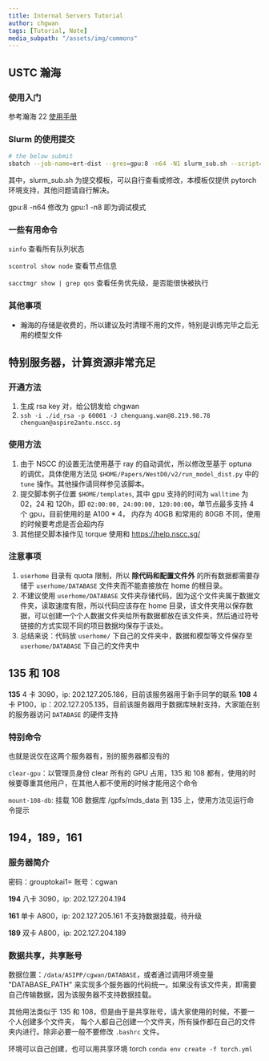```yaml
---
title: Internal Servers Tutorial
author: chgwan
tags: [Tutorial, Note]
media_subpath: "/assets/img/commons"
--- 
```

## USTC 瀚海
### 使用入门
参考瀚海 22 [使用手册](https://scc.ustc.edu.cn/389/list.htm?from=kdocs_link)

### Slurm 的使用提交
```bash
# the below submit
sbatch --job-name=ert-dist --gres=gpu:8 -n64 -N1 slurm_sub.sh --script=<script-path> --config=<config_path>
```

其中，slurm_sub.sh 为提交模板，可以自行查看或修改，本模板仅提供 pytorch 环境支持，其他问题请自行解决。

gpu:8 -n64 修改为 gpu:1 -n8  即为调试模式

### 一些有用命令
`sinfo` 查看所有队列状态

`scontrol show node` 查看节点信息

`sacctmgr show | grep qos` 查看任务优先级，是否能很快被执行

### 其他事项
- 瀚海的存储是收费的，所以建议及时清理不用的文件，特别是训练完毕之后无用的模型文件
  
## 特别服务器，计算资源非常充足

### 开通方法

1. 生成 rsa key 对，给公钥发给 chgwan
2. `ssh -i ./id_rsa -p 60001 -J chenguang.wan@8.219.98.78 chenguan@aspire2antu.nscc.sg`

### 使用方法
1. 由于 NSCC 的设置无法使用基于 ray 的自动调优，所以修改至基于 optuna 的调优，具体使用方法见 `$HOME/Papers/WestD0/v2/run_model_dist.py` 中的 `tune` 操作。其他操作请同样参见该脚本。
2. 提交脚本例子位置 `$HOME/templates`, 其中 gpu 支持的时间为 `walltime` 为 02，24 和 120h，即 `02:00:00, 24:00:00, 120:00:00`，单节点最多支持 4 个 gpu，目前使用的是 A100 * 4， 内存为 40GB 和常用的 80GB 不同，使用的时候要考虑是否会超内存
3. 其他提交脚本操作见 torque 使用和 https://help.nscc.sg/
   
### 注意事项
1. `userhome` 目录有 quota 限制，所以 **除代码和配置文件外** 的所有数据都需要存储于 `userhome/DATABASE` 文件夹而不能直接放在 home 的根目录。
2. 不建议使用 `userhome/DATABASE` 文件夹存储代码，因为这个文件夹属于数据文件夹，读取速度有限，所以代码应该存在 home 目录，该文件夹用以保存数据，可以创建一个个人数据文件夹给所有数据都放在该文件夹，然后通过符号链接的方式实现不同的项目数据均保存于该处。
3. 总结来说：代码放 `userhome/` 下自己的文件夹中，数据和模型等文件保存至 `userhome/DATABASE` 下自己的文件夹中
   



## 135 和 108

**135** 4 卡 3090，ip: 202.127.205.186，目前该服务器用于新手同学的联系
**108** 4 卡 P100，ip：202.127.205.135，目前该服务器用于数据库映射支持，大家能在别的服务器访问 `DATABASE` 的硬件支持

### 特别命令

也就是说仅在这两个服务器有，别的服务器都没有的

`clear-gpu`：以管理员身份 clear 所有的 GPU 占用，135 和 108 都有，使用的时候要尊重其他用户，在其他人都不使用的时候才能用这个命令

`mount-108-db`: 挂载 108 数据库 /gpfs/mds_data 到 135 上，使用方法见运行命令提示


## 194，189，161

### 服务器简介

密码：grouptokai1=  账号：cgwan

**194**  八卡 3090，ip: 202.127.204.194 

**161** 单卡 A800，ip: 202.127.205.161 不支持数据挂载，待升级

**189**  双卡 A800，ip: 202.127.204.189

### 数据共享，共享账号

数据位置：`/data/ASIPP/cgwan/DATABASE`，或者通过调用环境变量 "DATABASE_PATH" 来实现多个服务器的代码统一。如果没有该文件夹，即需要自己传输数据，因为该服务器不支持数据挂载。

其他用法类似于 135 和 108，但是由于是共享账号，请大家使用的时候，不要一个人创建多个文件夹，
每个人都自己创建一个文件夹，所有操作都在自己的文件夹内进行。除非必要一般不要修改 `.bashrc` 文件。

环境可以自己创建，也可以用共享环境 torch `conda env create -f torch.yml`

